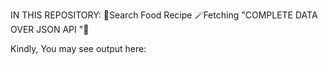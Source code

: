 IN THIS REPOSITORY:
🍓Search Food Recipe
🪄Fetching "COMPLETE DATA OVER JSON API "💫

Kindly, You may see output here: 
